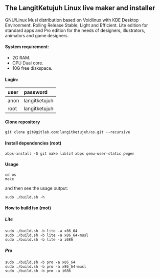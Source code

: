 ## The LangitKetujuh Linux live maker and installer

GNU/Linux Musl distribution based on Voidlinux with KDE Desktop Environment. Rolling Release Stable, Light and Efficient. Lite edition for standard apps and Pro edition for the needs of designers, illustrators, animators and game designers.

#### System requirement:

- 2G RAM.
- CPU Dual core.
- 10G free diskspace.

#### Login:

| user | password      |
| :--- | :---          |
| anon | langitketujuh |
| root | langitketujuh |

#### Clone repository

```
git clone git@gitlab.com:langitketujuh/os.git --recursive
```

#### Install dependencies (root)

```
xbps-install -S git make liblz4 xbps qemu-user-static pwgen
```

#### Usage

```
cd os
make
```

and then see the usage output:

```
sudo ./build.sh -h
```

#### How to build iso (root)

##### Lite

```
sudo ./build.sh -b lite -a x86_64
sudo ./build.sh -b lite -a x86_64-musl
sudo ./build.sh -b lite -a i686
```

##### Pro

```
sudo ./build.sh -b pro -a x86_64
sudo ./build.sh -b pro -a x86_64-musl
sudo ./build.sh -b pro -a i686
```
